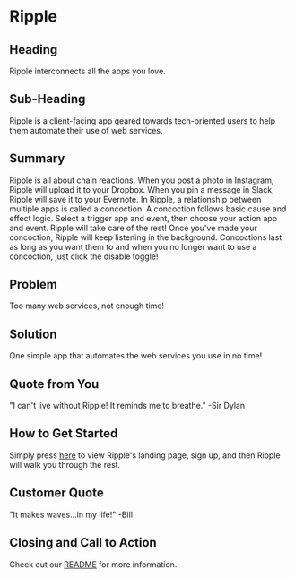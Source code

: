 # Ripple #
 
## Heading ##
  Ripple interconnects all the apps you love.

## Sub-Heading ##
  Ripple is a client-facing app geared towards tech-oriented users to help them automate their use of web services.

## Summary ##
  Ripple is all about chain reactions. When you post a photo in Instagram, Ripple will upload it to your Dropbox. When you pin a message in Slack, Ripple will save it to your Evernote. In Ripple, a relationship between multiple apps is called a concoction. A concoction follows basic cause and effect logic. Select a trigger app and event, then choose your action app and event. Ripple will take care of the rest! Once you've made your concoction, Ripple will keep listening in the background. Concoctions last as long as you want them to and when you no longer want to use a concoction, just click the disable toggle!

## Problem ##
  Too many web services, not enough time!

## Solution ##
  One simple app that automates the web services you use in no time!

## Quote from You ##
  "I can't live without Ripple! It reminds me to breathe." -Sir Dylan

## How to Get Started ##
  Simply press [here](https://regifters48.herokuapp.com) to view Ripple's landing page, sign up, and then Ripple will walk you through the rest.

## Customer Quote ##
  "It makes waves...in my life!" -Bill

## Closing and Call to Action ##
  Check out our [README](README.md) for more information.
